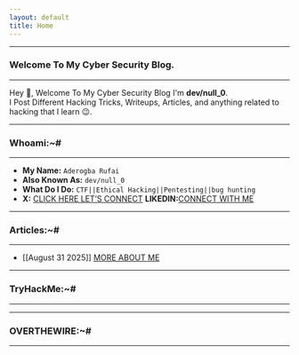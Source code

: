 ```yaml
---
layout: default
title: Home 
---
```


* * *
### Welcome To My Cyber Security Blog.
* * *

Hey 👋, Welcome To My Cyber Security Blog I'm **dev/null_0**.  
I Post Different Hacking Tricks, Writeups, Articles, and anything related to hacking that I learn 😉. 

* * *
### Whoami:~#
* * *

- **My Name:**    `Aderogba Rufai`
- **Also Known As:** `dev/null_0`
- **What Do I Do:**  `CTF||Ethical Hacking||Pentesting||bug hunting`
- **X:** [CLICK HERE LET’S CONNECT](https://x.com/Ru50566Rufai?t=XNUgBNbyiW_uEPnyVSW7Qg&s=09)
**LIKEDIN:**[CONNECT WITH ME](https://www.linkedin.com/in/aderogba-rufai-732435335?utm_source=share&utm_campaign=share_via&utm_content=profile&utm_medium=android_app)

* * *
### **Articles:~#**
* * *

- [[August 31 2025]] [MORE ABOUT ME](https://Rufyty.github.io/main/posts/article/about.md)

* * *
### **TryHackMe:~#**
* * *


* * *
### **OVERTHEWIRE:~#**
* * *


